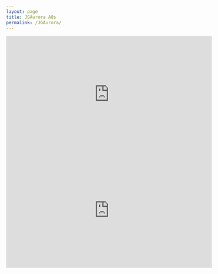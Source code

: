 ```yaml
---
layout: page
title: JGAurora A8s
permalink: /JGAurora/
---
```



<iframe width="560" height="315" src="https://www.youtube.com/embed/yh9-upy5eKA" title="YouTube video player" frameborder="0" allow="accelerometer; autoplay; clipboard-write; encrypted-media; gyroscope; picture-in-picture" allowfullscreen></iframe>

<iframe width="560" height="315" src="https://www.youtube.com/embed/N_EmNuPNK78" title="YouTube video player" frameborder="0" allow="accelerometer; autoplay; clipboard-write; encrypted-media; gyroscope; picture-in-picture" allowfullscreen></iframe>
